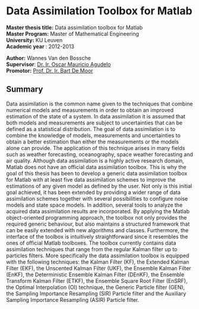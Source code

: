 # Data Assimilation Toolbox for Matlab

<strong>Master thesis title:</strong> Data assimilation toolbox for Matlab <br>
<strong>Master Program:</strong> Master of Mathematical Engineering <br>
<strong>University:</strong> KU Leuven <br>
<strong>Academic year </strong>: 2012-2013

<strong>Author:</strong> Wannes Van den Bossche <br>
<strong>Supervisor</strong>: <a href="mailto:mauricio.agudelo@esat.kuleuven.be">Dr. Ir. Oscar Mauricio Agudelo </a> <br>
<strong>Promotor:</strong> <a href="mailto:Bart.DeMoor@esat.kuleuven.be">Prof. Dr. Ir. Bart De Moor</a> <br>
 

## Summary
Data assimilation is the common name given to the techniques that combine numerical models and measurements in order to obtain an improved estimation of the state
of a system. In data assimilation it is assumed that both models and measurements
are subject to uncertainties that can be defined as a statistical distribution. The
goal of data assimilation is to combine the knowledge of models, measurements and
uncertainties to obtain a better estimation than either the measurements or the
models alone can provide. The application of this technique arises in many fields
such as weather forecasting, oceanography, space weather forecasting and air quality.
Although data assimilation is a highly active research domain, Matlab does not
have an official data assimilation toolbox. This is why the goal of this thesis has
been to develop a generic data assimilation toolbox for Matlab with at least five
data assimilation schemes to improve the estimations of any given model as defined
by the user. Not only is this initial goal achieved, it has been extended by providing
a wider range of data assimilation schemes together with several possibilities to
configure noise models and state space models. In addition, several tools to analyze
the acquired data assimilation results are incorporated. By applying the Matlab
object-oriented programming approach, the toolbox not only provides the required
generic behaviour, but also maintains a structured framework that can be easily
extended with new algorithms and classes. Furthermore, the interface of the toolbox
is intuitively straightforward since it resembles the ones of official Matlab toolboxes.
The toolbox currently contains data assimilation techniques that range from the
regular Kalman filter up to particles filters. More specifically the data assimilation
toolbox is equipped with the following techniques: the Kalman Filter (KF), the
Extended Kalman Filter (EKF), the Unscented Kalman Filter (UKF), the Ensemble
Kalman Filter (EnKF), the Deterministic Ensemble Kalman Filter (DEnKF), the
Ensemble Transform Kalman Filter (ETKF), the Ensemble Square Root Filter
(EnSRF), the Optimal Interpolation (OI) technique, the Generic Particle filter
(GEN), the Sampling Importance Resampling (SIR) Particle filter and the Auxiliary
Sampling Importance Resampling (ASIR) Particle filter.
